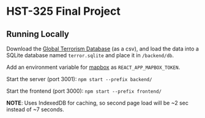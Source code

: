 # HST-325 Final Project

## Running Locally

Download the [Global Terrorism Database](https://www.kaggle.com/START-UMD/gtd) (as a csv), and load the data into a SQLite database named `terror.sqlite` and place it in `/backend/db`.

Add an environment variable for [mapbox](https://www.mapbox.com/) as `REACT_APP_MAPBOX_TOKEN`.

Start the server (port 3001): `npm start --prefix backend/`

Start the frontend (port 3000): `npm start --prefix frontend/`

**NOTE**: Uses IndexedDB for caching, so second page load will be ~2 sec instead
of ~7 seconds.
